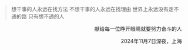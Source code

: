 > 想干事的人永远在找方法
> 不想干事的人永远在找理由
> 世界上永远没有走不通的路
> 只有想不通的人


<p align="right">献给每一位睁开眼睛就要努力奋斗的人</p>
<p align="right">2024年11月7日深夜，上海</p>



